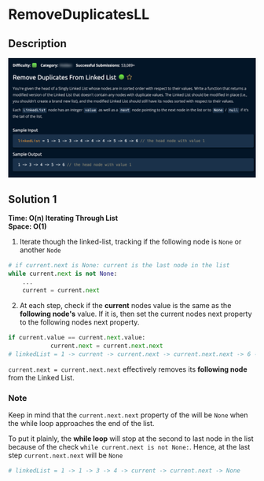 # RemoveDuplicatesLL

## Description

![description](./desc.png)

## Solution 1

**Time: O(n) Iterating Through List** <br/>
**Space: O(1)** <br/>

1. Iterate though the linked-list, tracking if the following node is `None` or another `Node`

```py
# if current.next is None: current is the last node in the list
while current.next is not None:
    ...
    current = current.next
```

2. At each step, check if the **current** nodes value is the same as the **following node's** value. If it is, then set the current nodes next property to the following nodes next property.<br>

```py
if current.value == current.next.value:
            current.next = current.next.next
# linkedList = 1 -> current -> current.next -> current.next.next -> 6 -> None
```

`current.next = current.next.next` effectively removes its **following node** from the Linked List.

### Note

Keep in mind that the `current.next.next` property of the will be `None` when the while loop approaches the end of the list. <br/>

To put it plainly, the **while loop** will stop at the second to last node in the list because of the check `while current.next is not None:`. Hence, at the last step `current.next.next` will be `None`

```py
# linkedList = 1 -> 1 -> 3 -> 4 -> current -> current.next -> None
```
